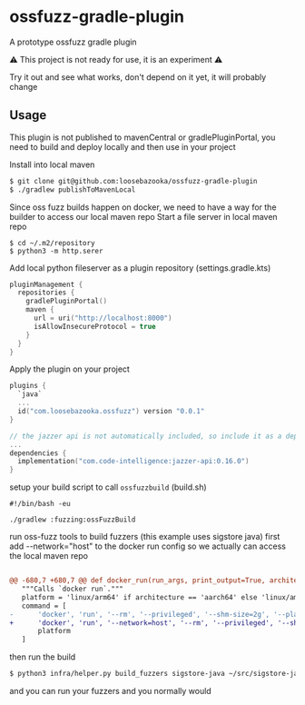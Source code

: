 # ossfuzz-gradle-plugin
A prototype ossfuzz gradle plugin

⚠ This project is not ready for use, it is an experiment  ⚠

Try it out and see what works, don't depend on it yet, it will probably change

## Usage
This plugin is not published to mavenCentral or gradlePluginPortal, you need to build and deploy
locally and then use in your project

Install into local maven
```bash
$ git clone git@github.com:loosebazooka/ossfuzz-gradle-plugin
$ ./gradlew publishToMavenLocal
```

Since oss fuzz builds happen on docker, we need to have a way for the builder to access our local maven repo
Start a file server in local maven repo
```
$ cd ~/.m2/repository
$ python3 -m http.serer
```

Add local python fileserver as a plugin repository (settings.gradle.kts)
```kotlin
pluginManagement {
  repositories {
    gradlePluginPortal()
    maven {
      url = uri("http://localhost:8000")
      isAllowInsecureProtocol = true
    }
  }
}
```

Apply the plugin on your project
```kotlin
plugins {
  `java`
  ...
  id("com.loosebazooka.ossfuzz") version "0.0.1"
}

// the jazzer api is not automatically included, so include it as a dependency
...
dependencies {
  implementation("com.code-intelligence:jazzer-api:0.16.0")
}
```

setup your build script to call `ossfuzzbuild` (build.sh)
```
#!/bin/bash -eu

./gradlew :fuzzing:ossFuzzBuild
```


run oss-fuzz tools to build fuzzers (this example uses sigstore java)
first add --network="host" to the docker run config so we actually can access the local maven repo
```diff

@@ -680,7 +680,7 @@ def docker_run(run_args, print_output=True, architecture='x86_64'):
   """Calls `docker run`."""
   platform = 'linux/arm64' if architecture == 'aarch64' else 'linux/amd64'
   command = [
-      'docker', 'run', '--rm', '--privileged', '--shm-size=2g', '--platform',
+      'docker', 'run', '--network=host', '--rm', '--privileged', '--shm-size=2g', '--platform',
       platform
   ]
```

then run the build
```bash
$ python3 infra/helper.py build_fuzzers sigstore-java ~/src/sigstore-java
```

and you can run your fuzzers and you normally would
